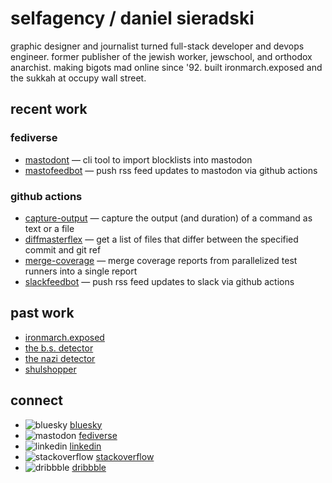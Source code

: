 # selfagency / daniel sieradski

graphic designer and journalist turned full-stack developer and devops engineer. former publisher of the jewish worker, jewschool, and orthodox anarchist. making bigots mad online since '92. built ironmarch.exposed and the sukkah at occupy wall street. 

## recent work

### fediverse

- [mastodont](https://github.com/selfagency/mastodont) — cli tool to import blocklists into mastodon
- [mastofeedbot](https://github.com/selfagency/mastofeedbot) — push rss feed updates to mastodon via github actions

### github actions

- [capture-output](https://github.com/selfagency/capture-output) — capture the output (and duration) of a command as text or a file
- [diffmasterflex](https://github.com/selfagency/diffmasterflex) — get a list of files that differ between the specified commit and git ref
- [merge-coverage](https://github.com/selfagency/merge-coverage) — merge coverage reports from parallelized test runners into a single report
- [slackfeedbot](https://github.com/selfagency/slackfeedbot) — push rss feed updates to slack via github actions

## past work


- [ironmarch.exposed](https://www.lawfareblog.com/iron-march-data-dump-provides-window-how-white-supremacists-communicate-and-recruit)
- [the b.s. detector](https://www.inverse.com/article/23781-bs-detector-facebook-fake-news-daniel-sieradski)
- [the nazi detector](https://forward.com/news/343648/nazi-detector-app-brands-right-wing-extremists-and-donald-trump/)
- [shulshopper](https://www.jewishexponent.com/2013/05/03/jew-it-yourself-philosophy-behind-new-sites/)

## connect

- ![bluesky](https://github.com/selfagency/selfagency/assets/2541728/26820891-697a-4ae7-914c-563e954fbbc0) [bluesky](https://bsky.app/profile/self.agency)
- ![mastodon](https://user-images.githubusercontent.com/2541728/206082889-8dd35400-a953-4296-a1cd-4c621448d0eb.png) [fediverse](https://social.lol/@selfagency)
- ![linkedin](https://user-images.githubusercontent.com/2541728/206083444-dff407ea-e95c-4307-a3de-179b83a913aa.png) [linkedin](https://www.linkedin.com/in/selfagency/)
- ![stackoverflow](https://user-images.githubusercontent.com/2541728/206085776-4cee1f5a-2bb0-4762-a428-fd10efa7b2f3.png) [stackoverflow](https://stackoverflow.com/users/1857453/selfagency)
- ![dribbble](https://user-images.githubusercontent.com/2541728/206083694-21e8a3b9-83b1-4579-a5a6-58a4ea4af536.png) [dribbble](https://dribbble.com/selfagency)
